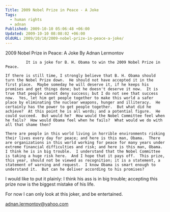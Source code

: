 ```yaml
---
Title: 2009 Nobel Prize in Peace - A Joke
Tags:
  - human rights
  - adnan
Published: 2009-10-10 05:06:48 +06:00
Updated: 2009-10-10 08:08:02 +06:00
OldURL: 2009/10/10/2009-nobel-prize-in-peace-a-joke/
---
```


2009 Nobel Prize in Peace: A Joke
By Adnan Lermontov


             It is a joke for B. H. Obama to win the 2009 Nobel Prize in Peace.

	If there is still time, I strongly believe that B. H. Obama should turn the Nobel Prize down.  He should not have accepted it in the first place.  Maybe someday he will deserve it, if he keeps his promises and get things done; but he doesn't deserve it now.  It is true that people cannot deny success; but I do not see that success now.  Yes, let him get people together to make this world a safer place by eliminating the nuclear weapons, hunger and illiteracy.  He certainly has the power to get people together.  But what did he achieve?  At this point he is all words; and a potential figure.  He could succeed.  But would he?  How would the Nobel Committee feel when he fails?  How would Obama feel when he fails?  What would we do with all that shame then?

	There are people in this world living in horrible environments risking their lives every day for peace; and here is this man, Obama.  There are organizations in this world working for peace for many years under extreme financial difficulties and risk; and here is this man, Obama.  I think he is in big trouble.  I understand that the Nobel Committee is taking a huge risk here.  And I hope that it pays off.  This prize, this year, should not be viewed as recognition; it is a statement, a statement of warning and request.  I know Obama is smart enough to understand it.  But can he deliver according to his promises?

I would like to put it plainly: I think his ass is in big trouble; accepting this prize now is the biggest mistake of his life.

For now I can only look at this joker, and be entertained.

adnan.lermontov@yahoo.com

